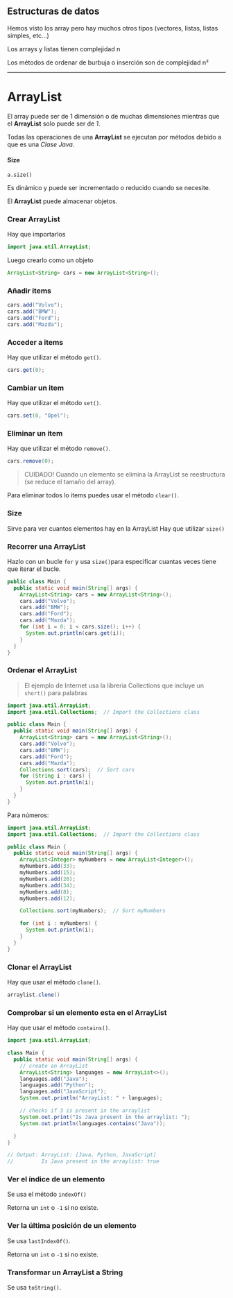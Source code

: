 
## Estructuras de datos

Hemos visto los array pero hay muchos otros tipos (vectores, listas, listas simples, etc...)

Los arrays y listas tienen complejidad n

Los métodos de ordenar de burbuja o inserción son de complejidad n²

---
# ArrayList

El array puede ser de 1 dimensión o de muchas dimensiones mientras que el **ArrayList** solo puede ser de *1*.

Todas las operaciones de una **ArrayList** se ejecutan por métodos debido a que es una *Clase Java*.
#### Size

`a.size()`

Es dinámico y puede ser incrementado o reducido cuando se necesite.

El **ArrayList** puede almacenar objetos.



### Crear ArrayList

Hay que importarlos
```java
import java.util.ArrayList;
```

Luego crearlo como un objeto
```java
ArrayList<String> cars = new ArrayList<String>();
```

### Añadir items

```java
cars.add("Volvo");
cars.add("BMW");
cars.add("Ford");
cars.add("Mazda");
```

### Acceder a items

Hay que utilizar el método `get()`.

```java
cars.get(0);
```

### Cambiar un item

Hay que utilizar el método `set()`.

```java
cars.set(0, "Opel");
```

### Eliminar un item

Hay que utilizar el método `remove()`.

```java
cars.remove(0);
```

> CUIDADO! Cuando un elemento se elimina la ArrayList se reestructura (se reduce el tamaño del array).

Para eliminar todos lo items puedes usar el método `clear()`.

### Size

Sirve para ver cuantos elementos hay en la ArrayList
Hay que utilizar `size()`

### Recorrer una ArrayList

Hazlo con un bucle `for` y usa `size()`para especificar cuantas veces tiene que iterar el bucle.

```java
public class Main {
  public static void main(String[] args) {
    ArrayList<String> cars = new ArrayList<String>();
    cars.add("Volvo");
    cars.add("BMW");
    cars.add("Ford");
    cars.add("Mazda");
    for (int i = 0; i < cars.size(); i++) {
      System.out.println(cars.get(i));
    }
  }
}
```

### Ordenar el ArrayList

> El ejemplo de Internet usa la libreria Collections que incluye un `short()` para palabras

```java
import java.util.ArrayList;
import java.util.Collections;  // Import the Collections class

public class Main {
  public static void main(String[] args) {
    ArrayList<String> cars = new ArrayList<String>();
    cars.add("Volvo");
    cars.add("BMW");
    cars.add("Ford");
    cars.add("Mazda");
    Collections.sort(cars);  // Sort cars
    for (String i : cars) {
      System.out.println(i);
    }
  }
}
```

Para números:

```java
import java.util.ArrayList;
import java.util.Collections;  // Import the Collections class

public class Main {
  public static void main(String[] args) {
    ArrayList<Integer> myNumbers = new ArrayList<Integer>();
    myNumbers.add(33);
    myNumbers.add(15);
    myNumbers.add(20);
    myNumbers.add(34);
    myNumbers.add(8);
    myNumbers.add(12);

    Collections.sort(myNumbers);  // Sort myNumbers

    for (int i : myNumbers) {
      System.out.println(i);
    }
  }
}
```

### Clonar el ArrayList

Hay que usar el método `clone()`.

```java
arraylist.clone()
```


### Comprobar si un elemento esta en el ArrayList

Hay que usar el método `contains()`.

```java
import java.util.ArrayList;

class Main {
  public static void main(String[] args) {
    // create an ArrayList
    ArrayList<String> languages = new ArrayList<>();
    languages.add("Java");
    languages.add("Python");
    languages.add("JavaScript");
    System.out.println("ArrayList: " + languages);

    // checks if 3 is present in the arraylist
    System.out.print("Is Java present in the arraylist: ");
    System.out.println(languages.contains("Java"));

  }
}

// Output: ArrayList: [Java, Python, JavaScript]
//         Is Java present in the arraylist: true 
```

### Ver el índice de un elemento

Se usa el método `indexOf()`

Retorna un `int` o `-1` si no existe.

### Ver la última posición de un elemento

Se usa `lastIndexOf()`.

Retorna un `int` o `-1` si no existe.

### Transformar un ArrayList a String

Se usa `toString()`.